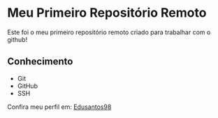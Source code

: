 # Meu Primeiro Repositório Remoto

Este foi o meu primeiro repositório remoto criado para trabalhar com o github!

## Conhecimento

- Git
- GitHub
- SSH

Confira meu perfil em: [Edusantos98](https://github.com/edusantos98)